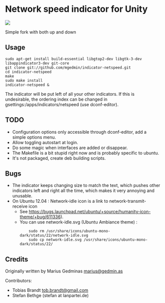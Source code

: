 Network speed indicator for Unity
=================================

![](https://raw.github.com/NaWer/indicator-netspeed/master/screenshot.png)

Simple fork with both up and down

Usage
-----

```
sudo apt-get install build-essential libgtop2-dev libgtk-3-dev libappindicator3-dev git-core
git clone git://github.com/mgedmin/indicator-netspeed.git
cd indicator-netspeed
make
sudo make install
indicator-netspeed &
```

The indicator will be put left of all your other indicators. If this is undesirable, the ordering
index can be changed in gsettings:/apps/indicators/netspeed (use dconf-editor).


TODO
----

* Configuration options only accessible through dconf-editor, add a simple options menu.
* Allow toggling autostart at login.
* Do some magic when interfaces are added or disappear.
* The Makefile is a bit stupid right now and is probably specific to ubuntu.
* It's not packaged, create deb building scripts.

Bugs
----
* The indicator keeps changing size to match the text, which pushes other indicators left and right all the time, which makes it very annoying and unusable.
* On Ubuntu 12.04 : Network-idle icon is a link to network-transmit-receive icon 
  * See https://bugs.launchpad.net/ubuntu/+source/humanity-icon-theme/+bug/611336).
  * You can use network-idle.svg (Ubuntu Ambiance theme) :
    ```
        sudo rm /usr/share/icons/ubuntu-mono-dark/status/22/network-idle.svg
        sudo cp network-idle.svg /usr/share/icons/ubuntu-mono-dark/status/22/
    ```

Credits
-------

Originally written by Marius Gedminas <marius@gedmin.as>

Contributors:

- Tobias Brandt <tob.brandt@gmail.com>
- Stefan Bethge (stefan at lanpartei.de)

